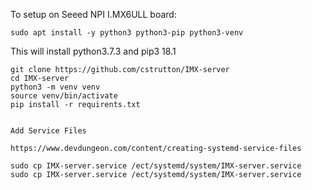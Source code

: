 To setup on Seeed NPI I.MX6ULL board:

```
sudo apt install -y python3 python3-pip python3-venv
```
This will install python3.7.3 and pip3 18.1

```
git clone https://github.com/cstrutton/IMX-server
cd IMX-server
python3 -m venv venv
source venv/bin/activate
pip install -r requirents.txt


Add Service Files

https://www.devdungeon.com/content/creating-systemd-service-files

sudo cp IMX-server.service /ect/systemd/system/IMX-server.service
sudo cp IMX-server.service /ect/systemd/system/IMX-server.service

